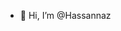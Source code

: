 - 👋 Hi, I’m @Hassannaz


<!---
Hassannazz/Hassannazz is a ✨ special ✨ repository because its `README.md` (this file) appears on your GitHub profile.
You can click the Preview link to take a look at your changes.
--->
